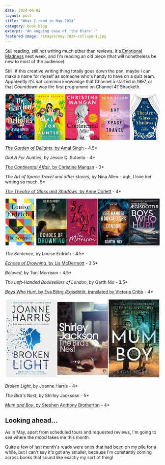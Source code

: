```yaml
---
date: 2024-06-01
layout: post
title: "What I read in May 2024"
category: book-blog
excerpt: "An ongoing case of 'the blahs'."
featured-image: /images/may-2024-collage-1.jpg
---
```


Still reading, still not writing much other than reviews. It's [Emotional Madness](https://colchesterartscentre.ticketsolve.com/ticketbooth/shows/1173640743/events/428571142) next week, and I'm reading an old piece (that will nonetheless be new to most of the audience).

Still, if this creative writing thing totally goes down the pan, maybe I can make a name for myself as someone who's handy to have on a quiz team. Apparently it's *not* common knowledge that Channel 5 started in 1997, or that <cite>Countdown</cite> was the first programme on Channel 4? Shooketh.

![The Garden of Delights, Dial A for Aunties, The Continental Affair, The Art of Space Travel and other stories, The Theatre of Glass and Shadows](/images/may-2024-collage-1.jpg)

[<cite>The Garden of Delights</cite>, by Amal Singh](/blog-tour-the-garden-of-delights/) - 4.5*

<cite>Dial A For Aunties</cite>, by Jessie Q. Sutanto - 4*

[<cite>The Continental Affair</cite>, by Christine Mangan](/blog-tour-the-continental-affair/) - 3*

<cite>The Art of Space Travel and other stories</cite>, by Nina Allen - ugh, I love her writing so much. 5*

[<cite>The Theatre of Glass and Shadows</cite>, by Anne Corlett](/blog-tour-the-theatre-of-glass-and-shadows/) - 4*

![The Sentence, Echoes of Drowning, Beloved, The Left-Handed Booksellers of London, Boys Who Hurt](/images/may-2024-collage-2.jpg)

<cite>The Sentence</cite>, by Louise Erdrich - 4.5*

[<cite>Echoes of Drowning</cite>, by Lis McDermott](/blog-tour-echoes-of-drowning/) - 3.5*

<cite>Beloved</cite>, by Toni Morrison - 4.5*

<cite>The Left-Handed Booksellers of London</cite>, by Garth Nix - 3.5*

[<cite>Boys Who Hurt</cite>, by Eva Björg Ægisdóttir, translated by Victoria Cribb](/blog-tour-boys-who-hurt/) - 4*

![Broken Light, The Bird's Nest, Mum and Boy](/images/may-2024-collage-3.jpg)

<cite>Broken Light</cite>, by Joanne Harris - 4*

<cite>The Bird's Nest</cite>, by Shirley Jacksosn - 5*

[<cite>Mum and Boy</cite>, by Stephen Anthony Brotherton](/mum-and-boy-by-stephen-anthony-brotherton/) - 4*

## Looking ahead...

As in May, apart from scheduled tours and requested reviews, I'm going to see where the mood takes me this month.

Quite a few of last month's reads were ones that had been on my pile for a while, but I can't say it's got any smaller, because I'm constantly coming across books that sound like exactly my sort of thing!